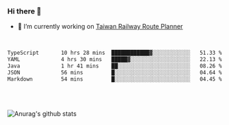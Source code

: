 ### Hi there 👋

- 🔭 I’m currently working on [Taiwan Railway Route Planner](https://github.com/Taiwan-Railway-Route-Planner)

<br/>

<!--START_SECTION:waka-->

```txt
TypeScript       10 hrs 28 mins  ████████████▓░░░░░░░░░░░░   51.33 %
YAML             4 hrs 30 mins   █████▓░░░░░░░░░░░░░░░░░░░   22.13 %
Java             1 hr 41 mins    ██░░░░░░░░░░░░░░░░░░░░░░░   08.26 %
JSON             56 mins         █░░░░░░░░░░░░░░░░░░░░░░░░   04.64 %
Markdown         54 mins         █░░░░░░░░░░░░░░░░░░░░░░░░   04.45 %
```

<!--END_SECTION:waka-->

<br/>
<br/>

![Anurag's github stats](https://github-readme-stats.vercel.app/api?username=DepickereSven&show_icons=true&theme=tokyonight)



<!--
**DepickereSven/DepickereSven** is a ✨ _special_ ✨ repository because its `README.md` (this file) appears on your GitHub profile.

Here are some ideas to get you started:

- 🔭 I’m currently working on ...
- 🌱 I’m currently learning ...
- 👯 I’m looking to collaborate on ...
- 🤔 I’m looking for help with ...
- 💬 Ask me about ...
- 📫 How to reach me: ...
- 😄 Pronouns: ...
- ⚡ Fun fact: ...
-->
